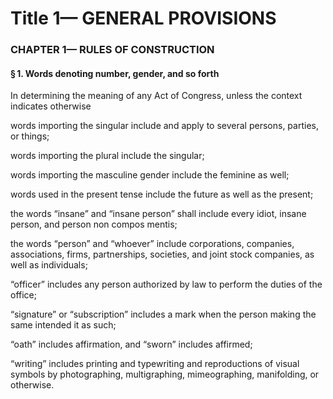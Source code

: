 
# Title 1— GENERAL PROVISIONS
### CHAPTER 1— RULES OF CONSTRUCTION
#### § 1. Words denoting number, gender, and so forth

In determining the meaning of any Act of Congress, unless the context indicates otherwise

words importing the singular include and apply to several persons, parties, or things;

words importing the plural include the singular;

words importing the masculine gender include the feminine as well;

words used in the present tense include the future as well as the present;

the words “insane” and “insane person” shall include every idiot, insane person, and person non compos mentis;

the words “person” and “whoever” include corporations, companies, associations, firms, partnerships, societies, and joint stock companies, as well as individuals;

“officer” includes any person authorized by law to perform the duties of the office;

“signature” or “subscription” includes a mark when the person making the same intended it as such;

“oath” includes affirmation, and “sworn” includes affirmed;

“writing” includes printing and typewriting and reproductions of visual symbols by photographing, multigraphing, mimeographing, manifolding, or otherwise.
